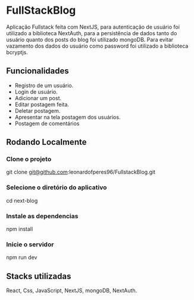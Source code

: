 # FullStackBlog

Aplicação Fullstack feita com NextJS, para autenticação de usuário foi utilizado a biblioteca NextAuth, para a persistência de dados tanto do usuário quanto dos posts do blog foi utilizado mongoDB. Para evitar vazamento dos dados do usuário como password foi utilizado a biblioteca bcryptjs.

## Funcionalidades
- Registro de um usuário.
- Login de usuário.
- Adicionar um post.
- Editar postagem feita.
- Deletar postagem.
- Apresentar na tela postagem dos usuários. 
- Postagem de comentários


## Rodando Localmente

### Clone o projeto

git clone git@github.com:leonardofperes96/FullstackBlog.git

### Selecione o diretório do aplicativo
cd next-blog

### Instale as dependencias

npm install

### Inicie o servidor

npm run dev

## Stacks utilizadas

React, Css, JavaScript, NextJS, mongoDB, NextAuth.

